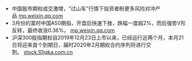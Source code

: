 - 中国股市期权成交激增，“过山车”行情下投资者盼更多风险对冲产品 [mp.weixin.qq.com](https://mp.weixin.qq.com/s?__biz=MzAxNDM1NjA1Nw==&mid=2667689697&idx=1&sn=37a3a653c993774634e5994f137c1afb&chksm=81618dd7b61604c105adc44c32fc7f380b60e8b136a61d07d1843c4cd816edf097690a640cfb)
- 3月份的富时中国A50期指，开盘后快速下挫，跌幅一度超2%，而后强势V形反转，最终收涨0.36%。 [mp.weixin.qq.com](https://mp.weixin.qq.com/s?__biz=MzA5MDEzNjQwMA==&mid=2655188289&idx=1&sn=bf0b292f9025d33355ad3f9470d99ad8&chksm=8ba61f7ebcd1966871ef54a90d851afa298114631d8c2d244ec6d64f4558a463bb966cd98ac2)
- 沪深300股指期权自2019年12月23日上市以来，已经运行近两个月，本月21日将迎来首个到期日，届时2020年2月期权合约序列将进行交割。 [stock.10jqka.com.cn](http://stock.10jqka.com.cn/20200218/c617570663.shtml)
